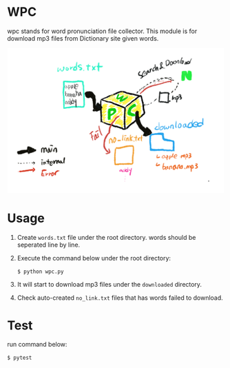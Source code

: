 # WPC
wpc stands for word pronunciation file collector. This module is for download mp3 files from Dictionary site given words.

![wpc_diagram](./wpc_diagram.png)

# Usage

1. Create `words.txt` file under the root directory. words should be seperated line by line.
2. Execute the command below under the root directory:

    ```shell
    $ python wpc.py
    ```
3. It will start to download mp3 files under the `downloaded` directory.
4. Check auto-created `no_link.txt` files that has words failed to download.

# Test
run command below:

```shell
$ pytest
```